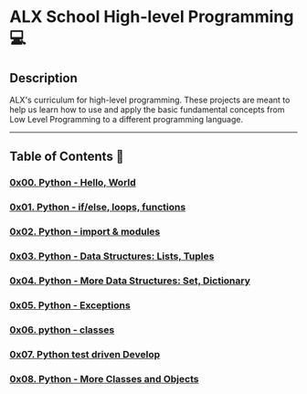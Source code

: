 # ALX School High-level Programming :computer:

## Description
ALX's curriculum for high-level programming. These projects are meant to help us learn how to use and apply the basic fundamental concepts from Low Level Programming to a different programming language.

---

## Table of Contents :open_file_folder:

### [0x00. Python - Hello, World](./0x00-python-hello_world)

### [0x01. Python - if/else, loops, functions](./0x01-python-if_else_loops_functions)

### [0x02. Python - import & modules](./0x02-python-import_modules)

### [0x03. Python - Data Structures: Lists, Tuples](./0x03-python-data_structures)

### [0x04. Python - More Data Structures: Set, Dictionary](./0x04-python-more_data_structures)

### [0x05. Python - Exceptions](./0x05-python_Exceptions)

### [0x06. python - classes](./0x06-python_classes)

### [0x07. Python test driven Develop](./0x07-python-test_driven_develop)

### [0x08. Python - More Classes and Objects](./python-More_Classes_and_Objects)


